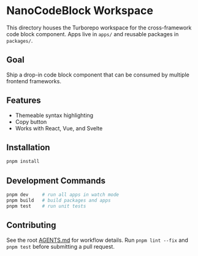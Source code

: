 # NanoCodeBlock Workspace

This directory houses the Turborepo workspace for the cross-framework code block component.
Apps live in `apps/` and reusable packages in `packages/`.

## Goal

Ship a drop-in code block component that can be consumed by multiple frontend frameworks.

## Features

- Themeable syntax highlighting
- Copy button
- Works with React, Vue, and Svelte

## Installation

```sh
pnpm install
```

## Development Commands

```sh
pnpm dev     # run all apps in watch mode
pnpm build   # build packages and apps
pnpm test    # run unit tests
```

## Contributing

See the root [AGENTS.md](../AGENTS.md) for workflow details. Run `pnpm lint --fix` and `pnpm test` before submitting a pull request.
